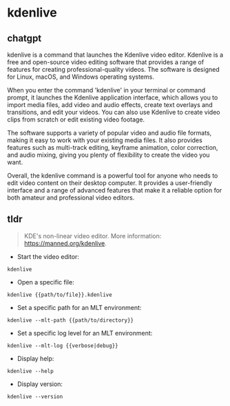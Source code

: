 # kdenlive 
## chatgpt 
kdenlive is a command that launches the Kdenlive video editor. Kdenlive is a free and open-source video editing software that provides a range of features for creating professional-quality videos. The software is designed for Linux, macOS, and Windows operating systems.

When you enter the command 'kdenlive' in your terminal or command prompt, it launches the Kdenlive application interface, which allows you to import media files, add video and audio effects, create text overlays and transitions, and edit your videos. You can also use Kdenlive to create video clips from scratch or edit existing video footage.

The software supports a variety of popular video and audio file formats, making it easy to work with your existing media files. It also provides features such as multi-track editing, keyframe animation, color correction, and audio mixing, giving you plenty of flexibility to create the video you want.

Overall, the kdenlive command is a powerful tool for anyone who needs to edit video content on their desktop computer. It provides a user-friendly interface and a range of advanced features that make it a reliable option for both amateur and professional video editors. 

## tldr 
 
> KDE's non-linear video editor.
> More information: <https://manned.org/kdenlive>.

- Start the video editor:

`kdenlive`

- Open a specific file:

`kdenlive {{path/to/file}}.kdenlive`

- Set a specific path for an MLT environment:

`kdenlive --mlt-path {{path/to/directory}}`

- Set a specific log level for an MLT environment:

`kdenlive --mlt-log {{verbose|debug}}`

- Display help:

`kdenlive --help`

- Display version:

`kdenlive --version`
